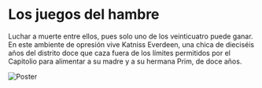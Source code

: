 # Los juegos del hambre 

Luchar a muerte entre ellos, pues solo uno de los veinticuatro puede ganar. En este ambiente de opresión vive Katniss Everdeen, una chica de dieciséis años del distrito doce que caza fuera de los límites permitidos por el Capitolio para alimentar a su madre y a su hermana Prim, de doce años.

![Poster](https://www.ecured.cu/images/b/bf/Nueva-portada-los-juegos-del-hambre.jpg)
